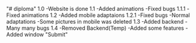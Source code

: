"# diploma" 
1.0
-Website is done
1.1
-Added animations
-Fixed bugs
1.1.1
-Fixed animations
1.2
-Added mobile adaptaions
1.2.1
-Fixed bugs
-Normal adaptations
-Some pictures in mobile was deleted
1.3
-Added backend
-Many many bugs
1.4
-Removed Backend(Temp)
-Added some features
-Added window "Submit"
